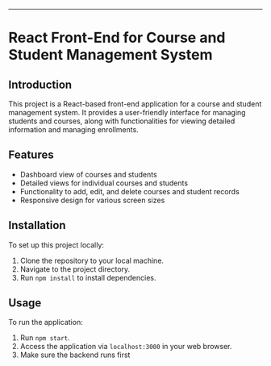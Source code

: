 
---

# React Front-End for Course and Student Management System

## Introduction

This project is a React-based front-end application for a course and student management system. It provides a user-friendly interface for managing students and courses, along with functionalities for viewing detailed information and managing enrollments.

## Features

- Dashboard view of courses and students
- Detailed views for individual courses and students
- Functionality to add, edit, and delete courses and student records
- Responsive design for various screen sizes

## Installation

To set up this project locally:

1. Clone the repository to your local machine.
2. Navigate to the project directory.
3. Run `npm install` to install dependencies.

## Usage

To run the application:

1. Run `npm start`.
2. Access the application via `localhost:3000` in your web browser.
3. Make sure the backend runs first

